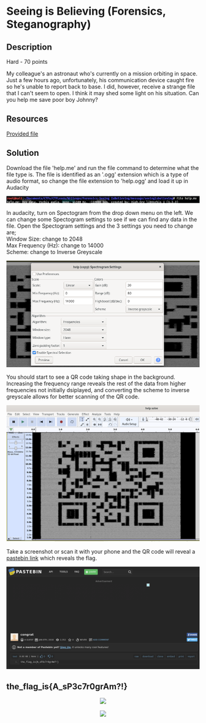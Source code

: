 
# Seeing is Believing (Forensics, Steganography) 

## Description

Hard - 70 points  

My colleague's an astronaut who's currently on a mission orbiting in space. Just a few hours ago, unfortunately, his communication device caught fire so he's unable to report back to base. I did, however, receive a strange file that I can't seem to open. I think it may shed some light on his situation. Can you help me save poor boy Johnny? 

## Resources

[Provided file](https://mega.nz/#!LTRUTaZb!9Nh0NwDONJQiOThif3G62evP8H_W9eIJSu0PdBQWKyg)

## Solution

Download the file 'help.me' and run the file command to determine what the file type is. The file is identified as an '.ogg' extension which is a type of audio format, so change the file extension to 'help.ogg' and load it up in Audacity

<p align="center"><img src="_images/1-file.png"></p>

In audacity, turn on Spectogram from the drop down menu on the left. We can change some Spectogram settings to see if we can find any data in the file. Open the Spectogram settings and the 3 settings you need to change are;  
Window Size: change to 2048  
Max Frequency (Hz): change to 14000  
Scheme: change to Inverse Greyscale

<p align="center"><img src="_images/settings.png"></p>

You should start to see a QR code taking shape in the background. Increasing the frequency range reveals the rest of the data from higher frequencies not initially dsiplayed, and converting the scheme to inverse greyscale allows for better scanning of the QR code. 

<p align="center"><img src="_images/qr.png"></p>

Take a screenshot or scan it with your phone and the QR code will reveal a [pastebin link](https://pastebin.com/zhEhyp3G) which reveals the flag.

<p align="center"><img src="_images/flag.png"></p>

## the_flag_is{A_sP3c7r0grAm?!}







<p align="center"><img src="_images/3dcode.png"></p>

<p align="center"><img src="_images/5solve.png"></p>

